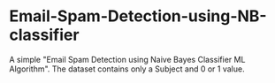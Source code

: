 # Email-Spam-Detection-using-NB-classifier
A simple "Email Spam Detection using Naive Bayes Classifier ML Algorithm". The dataset contains only a Subject and 0 or 1 value.  

